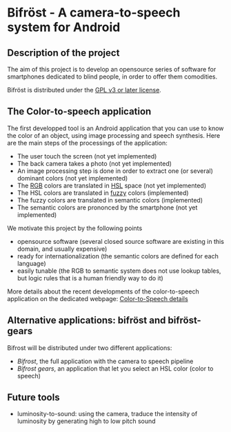 # Bifröst - A camera-to-speech system for Android

## Description of the project

The aim of this project is to develop an opensource series of software for smartphones dedicated to blind people, in order to offer them comodities.

Bifröst is distributed under the [GPL v3 or later license](https://www.gnu.org/copyleft/gpl.html).

## The Color-to-speech application

The first developped tool is an Android application that you can use to know the color of an object, using image processing and speech synthesis. Here are the main steps of the processings of the application:

* The user touch the screen (not yet implemented)
* The back camera takes a photo (not yet implemented)
* An image processing step is done in order to extract one (or several) dominant colors  (not yet implemented)
* The [RGB](http://en.wikipedia.org/wiki/RGB_color_model) colors are translated in [HSL](http://en.wikipedia.org/wiki/HSL_and_HSV) space  (not yet implemented)
* The HSL colors are translated in [fuzzy](https://www.gnu.org/copyleft/gpl.html) colors (implemented)
* The fuzzy colors are translated in semantic colors (implemented)
* The semantic colors are prononced by the smartphone  (not yet implemented)

We motivate this project by the following points
* opensource software (several closed source software are existing in this domain, and usually expensive)
* ready for internationalization (the semantic colors are defined for each language)
* easily tunable (the RGB to semantic system does not use lookup tables, but logic rules that is a human friendly way to do it)

More details about the recent developments of the color-to-speech application on the dedicated webpage: [Color-to-Speech details](website/ColorToSpeechDetails.md)


## Alternative applications: bifröst and bifröst-gears

Bifrost will be distributed under two different applications:
* *Bifrost*, the full application with the camera to speech pipeline
* *Bifrost gears*, an application that let you select an HSL color (color to speech)

## Future tools

* luminosity-to-sound: using the camera, traduce the intensity of luminosity by generating high to low pitch sound 
